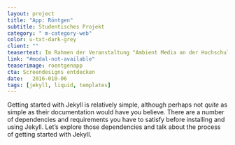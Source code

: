 ```yaml
---
layout: project
title: "App: Röntgen"
subtitle: Studentisches Projekt
category: " m-category-web"
color: u-txt-dark-grey
client: ""
teasertext: Im Rahmen der Veranstaltung "Ambient Media an der Hochschule Furtwangen University ist das App-Konzept "Röntgen" entstanden
link: "#modal-not-available"
teaserimage: roentgenapp
cta: Screendesigns entdecken
date:   2016-010-06
tags: [jekyll, liquid, templates]
---
```

Getting started with Jekyll is relatively simple, although perhaps not *quite* as simple as their documentation would have you believe. There are a number of dependencies and requirements you have to satisfy before installing and using Jekyll. Let’s explore those dependencies and talk about the process of getting started with Jekyll.
